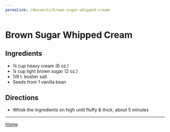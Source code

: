 ```yaml
---
permalink: /desserts/brown-sugar-whipped-cream
---
```

# Brown Sugar Whipped Cream

## Ingredients

- ¾ cup heavy cream (6 oz.)
- ¼ cup light brown sugar (2 oz.)
- 1/8 t. kosher salt
- Seeds from 1 vanilla bean

## Directions

- Whisk the ingredients on high until fluffy & thick, about 5 minutes

---

[Home](https://thomasjbarrett82.github.io)
